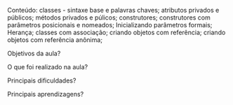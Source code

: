 Conteúdo:
classes - sintaxe base e palavras chaves;
atributos privados e públicos;
métodos privados e púlicos;
construtores;
construtores com parâmetros posicionais e nomeados;
Inicializando parâmetros formais;
Herança;
classes com associação;
criando objetos com referência;
criando objetos com referência anônima;


Objetivos da aula?


O que foi realizado na aula?


Principais dificuldades?


Principais aprendizagens?
